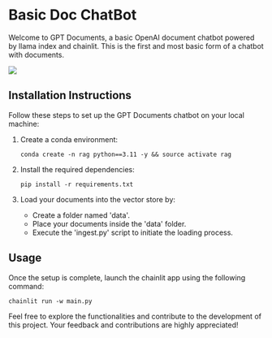 # Basic Doc ChatBot

Welcome to GPT Documents, a basic OpenAI document chatbot powered by llama index and chainlit. This is the first and most basic form of a chatbot with documents.

![](https://github.com/felipearosr/GPT-Documents/blob/main/1.Streaming%20-%20Memory%20-%20Sources/images/Rag.gif)

## Installation Instructions

Follow these steps to set up the GPT Documents chatbot on your local machine:

1. Create a conda environment:

   ```shell
   conda create -n rag python==3.11 -y && source activate rag
   ```

2. Install the required dependencies:

   ```shell
   pip install -r requirements.txt
   ```

3. Load your documents into the vector store by: 
    - Create a folder named 'data'.
    - Place your documents inside the 'data' folder.
    - Execute the 'ingest.py' script to initiate the loading process.

## Usage

Once the setup is complete, launch the chainlit app using the following command:

```shell
chainlit run -w main.py
```

Feel free to explore the functionalities and contribute to the development of this project. Your feedback and contributions are highly appreciated!
